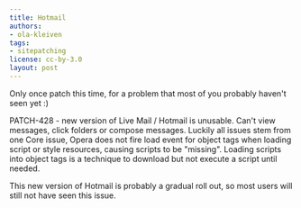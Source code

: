 ```yaml
---
title: Hotmail
authors:
- ola-kleiven
tags:
- sitepatching
license: cc-by-3.0
layout: post
---
```

Only once patch this time, for a problem that most of you probably haven&#39;t seen yet :)

PATCH-428 - new version of Live Mail / Hotmail is unusable. Can&#39;t view messages, click folders or compose messages. Luckily all issues stem from one Core issue, Opera does not fire load event for object tags when loading script or style resources, causing scripts to be &quot;missing&quot;. Loading scripts into object tags is a technique to download but not execute a script until needed.

This new version of Hotmail is probably a gradual roll out, so most users will still not have seen this issue.

